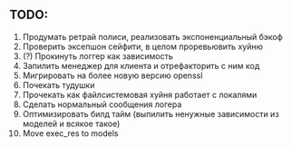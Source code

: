 ## TODO:
1. Продумать ретрай полиси, реализовать экспоненциальный бэкоф
1. Проверить эксепшон сейфити, в целом проревьювить хуйню
1. (?) Прокинуть логгер как зависимость
1. Запилить менеджер для клиента и отрефакторить с ним код
1. Мигрировать на более новую версию openssl
1. Почекать тудушки
1. Прочекать как файлсистемовая хуйня работает с локалями
1. Сделать нормальный сообщения логера
1. Оптимизировать билд тайм (выпилить ненужные зависимости из моделей и всякое такое)
1. Move exec_res to models